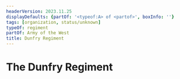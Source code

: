 ```yaml
---
headerVersion: 2023.11.25
displayDefaults: {partOf: '<typeof:A> of <partof>', boxInfo: ''}
tags: [organization, status/unknown]
typeOf: regiment
partOf: Army of the West
title: Dunfry Regiment
---
```

# The Dunfry Regiment

